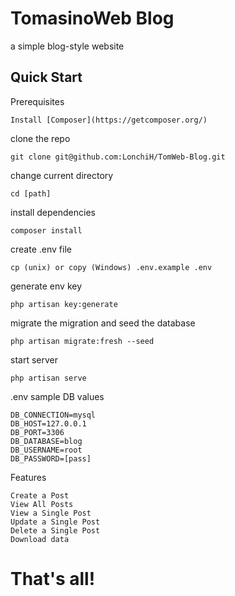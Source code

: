 # TomasinoWeb Blog
a simple blog-style website

## Quick Start 
Prerequisites
```
Install [Composer](https://getcomposer.org/)
```
clone the repo
```
git clone git@github.com:LonchiH/TomWeb-Blog.git
```
change current directory

```
cd [path]
```
install dependencies
```
composer install
````
create .env file
```
cp (unix) or copy (Windows) .env.example .env
```
generate env key
```
php artisan key:generate
```
migrate the migration and seed the database
```
php artisan migrate:fresh --seed
```
start server
```
php artisan serve
```
.env sample DB values
```
DB_CONNECTION=mysql
DB_HOST=127.0.0.1
DB_PORT=3306
DB_DATABASE=blog
DB_USERNAME=root
DB_PASSWORD=[pass]
```
Features
```
Create a Post
View All Posts
View a Single Post
Update a Single Post
Delete a Single Post
Download data
```

# That's all!



